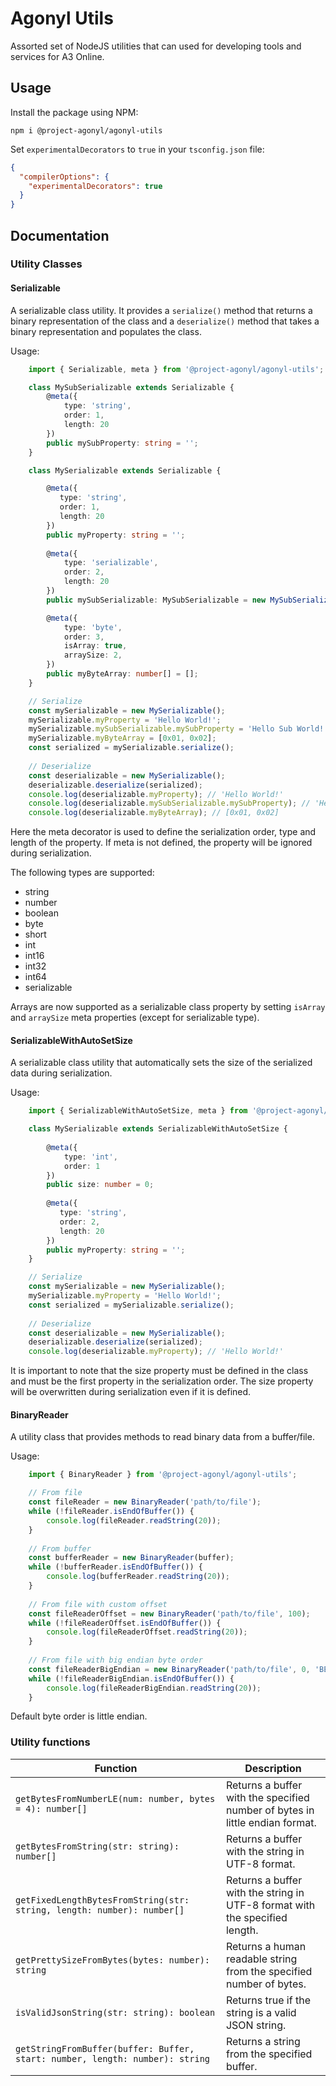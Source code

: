 # Agonyl Utils
Assorted set of NodeJS utilities that can used for developing tools and services for A3 Online.

## Usage

Install the package using NPM:

    npm i @project-agonyl/agonyl-utils

Set `experimentalDecorators` to `true` in your `tsconfig.json` file:

```json
{
  "compilerOptions": {
    "experimentalDecorators": true
  }
}
```


## Documentation

### Utility Classes

#### Serializable

A serializable class utility. It provides a `serialize()` method that returns a binary 
representation of the class and a `deserialize()` method that takes a binary representation and populates the class.

Usage:

```typescript
    import { Serializable, meta } from '@project-agonyl/agonyl-utils';

    class MySubSerializable extends Serializable {
        @meta({
            type: 'string',
            order: 1,
            length: 20
        })
        public mySubProperty: string = '';
    }

    class MySerializable extends Serializable {

        @meta({
           type: 'string', 
           order: 1,
           length: 20
        })
        public myProperty: string = '';
        
        @meta({
            type: 'serializable',
            order: 2,
            length: 20
        })
        public mySubSerializable: MySubSerializable = new MySubSerializable();

        @meta({
            type: 'byte',
            order: 3,
            isArray: true,
            arraySize: 2,
        })
        public myByteArray: number[] = [];
    }

    // Serialize
    const mySerializable = new MySerializable();
    mySerializable.myProperty = 'Hello World!';
    mySerializable.mySubSerializable.mySubProperty = 'Hello Sub World!';
    mySerializable.myByteArray = [0x01, 0x02];
    const serialized = mySerializable.serialize();
    
    // Deserialize
    const deserializable = new MySerializable();
    deserializable.deserialize(serialized);
    console.log(deserializable.myProperty); // 'Hello World!'
    console.log(deserializable.mySubSerializable.mySubProperty); // 'Hello Sub World!'
    console.log(deserializable.myByteArray); // [0x01, 0x02]
```

Here the meta decorator is used to define the serialization order, type and length of the property.
If meta is not defined, the property will be ignored during serialization.

The following types are supported:
- string
- number
- boolean
- byte
- short
- int
- int16
- int32
- int64
- serializable

Arrays are now supported as a serializable class property by setting `isArray` and `arraySize` meta properties
(except for serializable type).

#### SerializableWithAutoSetSize

A serializable class utility that automatically sets the size of the serialized data during serialization.

Usage:

```typescript
    import { SerializableWithAutoSetSize, meta } from '@project-agonyl/agonyl-utils';

    class MySerializable extends SerializableWithAutoSetSize {
        
        @meta({
            type: 'int',
            order: 1
        })
        public size: number = 0;
        
        @meta({
           type: 'string', 
           order: 2,
           length: 20
        })
        public myProperty: string = '';
    }

    // Serialize
    const mySerializable = new MySerializable();
    mySerializable.myProperty = 'Hello World!';
    const serialized = mySerializable.serialize();
    
    // Deserialize
    const deserializable = new MySerializable();
    deserializable.deserialize(serialized);
    console.log(deserializable.myProperty); // 'Hello World!'
```

It is important to note that the size property must be defined in the class and must be the first property 
in the serialization order. The size property will be overwritten during serialization even if it is defined.

#### BinaryReader

A utility class that provides methods to read binary data from a buffer/file.

Usage:

```typescript
    import { BinaryReader } from '@project-agonyl/agonyl-utils';

    // From file
    const fileReader = new BinaryReader('path/to/file');
    while (!fileReader.isEndOfBuffer()) {
        console.log(fileReader.readString(20));
    }
    
    // From buffer
    const bufferReader = new BinaryReader(buffer);
    while (!bufferReader.isEndOfBuffer()) {
        console.log(bufferReader.readString(20));
    }
    
    // From file with custom offset
    const fileReaderOffset = new BinaryReader('path/to/file', 100);
    while (!fileReaderOffset.isEndOfBuffer()) {
        console.log(fileReaderOffset.readString(20));
    }
    
    // From file with big endian byte order
    const fileReaderBigEndian = new BinaryReader('path/to/file', 0, 'BE');
    while (!fileReaderBigEndian.isEndOfBuffer()) {
        console.log(fileReaderBigEndian.readString(20));
    }
```

Default byte order is little endian.

### Utility functions

| Function                                                                     | Description                                                                  |
|------------------------------------------------------------------------------|------------------------------------------------------------------------------|
| `getBytesFromNumberLE(num: number, bytes = 4): number[]`                     | Returns a buffer with the specified number of bytes in little endian format. |
| `getBytesFromString(str: string): number[]`                                  | Returns a buffer with the string in UTF-8 format.                            |
| `getFixedLengthBytesFromString(str: string, length: number): number[]`       | Returns a buffer with the string in UTF-8 format with the specified length.  |
| `getPrettySizeFromBytes(bytes: number): string`                              | Returns a human readable string from the specified number of bytes.          |
| `isValidJsonString(str: string): boolean`                                    | Returns true if the string is a valid JSON string.                           |
| `getStringFromBuffer(buffer: Buffer, start: number, length: number): string` | Returns a string from the specified buffer.                                  |
